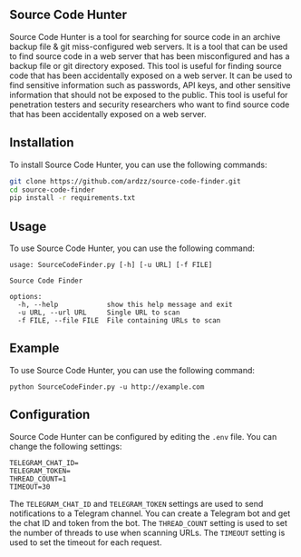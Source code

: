 ## Source Code Hunter
Source Code Hunter is a tool for searching for source code in an archive backup file & git miss-configured web servers. It is a tool that can be used to find source code in a web server that has been misconfigured and has a backup file or git directory exposed. This tool is useful for finding source code that has been accidentally exposed on a web server. It can be used to find sensitive information such as passwords, API keys, and other sensitive information that should not be exposed to the public. This tool is useful for penetration testers and security researchers who want to find source code that has been accidentally exposed on a web server. 

## Installation
To install Source Code Hunter, you can use the following commands:
```bash
git clone https://github.com/ardzz/source-code-finder.git
cd source-code-finder
pip install -r requirements.txt
```

## Usage
To use Source Code Hunter, you can use the following command:
```
usage: SourceCodeFinder.py [-h] [-u URL] [-f FILE]

Source Code Finder

options:
  -h, --help            show this help message and exit
  -u URL, --url URL     Single URL to scan
  -f FILE, --file FILE  File containing URLs to scan
```

## Example
To use Source Code Hunter, you can use the following command:
```
python SourceCodeFinder.py -u http://example.com
```

## Configuration
Source Code Hunter can be configured by editing the `.env` file. You can change the following settings:
```env
TELEGRAM_CHAT_ID=
TELEGRAM_TOKEN=
THREAD_COUNT=1
TIMEOUT=30
```

The `TELEGRAM_CHAT_ID` and `TELEGRAM_TOKEN` settings are used to send notifications to a Telegram channel. You can create a Telegram bot and get the chat ID and token from the bot. The `THREAD_COUNT` setting is used to set the number of threads to use when scanning URLs. The `TIMEOUT` setting is used to set the timeout for each request.
